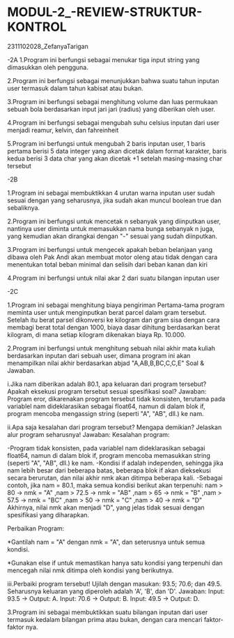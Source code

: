 # MODUL-2_-REVIEW-STRUKTUR-KONTROL
2311102028_ZefanyaTarigan

-2A
1.Program ini berfungsi sebagai menukar tiga input string yang dimasukkan oleh pengguna.

2.Program ini berfungsi sebagai menunjukkan bahwa suatu tahun inputan user termasuk dalam tahun kabisat atau bukan.

3.Program ini berfungsi sebagai menghitung volume dan luas permukaan sebuah bola berdasarkan input jari jari (radius) yang diberikan oleh user.

4.Program ini berfungsi sebagai mengubah suhu celsius inputan dari user menjadi reamur, kelvin, dan fahreinheit

5.Program ini berfungsi untuk mengubah 2 baris inputan user, 1 baris pertama berisi 5 data integer yang akan dicetak dalam format karakter, baris kedua berisi 3 data char yang akan dicetak +1 setelah masing-masing char tersebut

-2B

1.Program ini sebagai membuktikkan 4 urutan warna inputan user sudah sesuai dengan yang seharusnya, jika sudah akan muncul boolean true dan sebaliknya.

2.Program ini berfungsi untuk mencetak n sebanyak  yang diinputkan user, nantinya user diminta untuk memasukkan nama bunga sebanyak n juga, yang kemudian akan dirangkai dengan "-" sesuai yang sudah diinputkan.

3.Program ini berfungsi untuk mengecek apakah beban belanjaan yang dibawa oleh Pak Andi akan membuat motor oleng atau tidak dengan cara menentukan total beban minimal dan selisih dari beban kanan dan kiri

4.Program ini berfungsi untuk nilai akar 2 dari suatu bilangan inputan user

-2C

1.Program ini sebagai menghitung biaya pengiriman Pertama-tama program meminta user untuk menginputkan berat parcel dalam gram tersebut. Setelah itu berat parsel dikonversi ke kilogram dan gram sisa dengan cara membagi berat total dengan 1000, biaya dasar dihitung berdasarkan berat kilogram, di mana setiap kilogram dikenakan biaya Rp. 10.000.

2.Program ini berfungsi untuk menghitung sebuah nilai akhir mata kuliah berdasarkan inputan dari sebuah user, dimana program ini akan menampilkan nilai akhir berdasarkan abjad "A,AB,B,BC,C,C,E" Soal & Jawaban.

i.Jika nam diberikan adalah 80.1, apa keluaran dari program tersebut? Apakah eksekusi program tersebut sesuai spesifikasi soal? Jawaban: Program eror, dikarenakan program tersebut tidak konsisten, terutama pada variablel nam dideklarasikan sebagai float64, namun di dalam blok if, program mencoba mengassign string (seperti "A", "AB", dll.) ke nam.

ii.Apa saja kesalahan dari program tersebut? Mengapa demikian? Jelaskan alur program seharusnya! Jawaban:
Kesalahan program:

-Program tidak konsisten, pada variablel nam dideklarasikan sebagai float64, namun di dalam blok if, program mencoba memasukkan string (seperti "A", "AB", dll.) ke nam.
-Kondisi if adalah independen, sehingga jika nam lebih besar dari beberapa batas, beberapa blok if akan dieksekusi secara berurutan, dan nilai akhir nmk akan ditimpa beberapa kali.
-Sebagai contoh, jika nam = 80.1, maka semua kondisi berikut akan terpenuhi: nam > 80 → nmk = "A" ,nam > 72.5 → nmk = "AB" ,nam > 65 → nmk = "B" ,nam > 57.5 → nmk = "BC" ,nam > 50 → nmk = "C" ,nam > 40 → nmk = "D" Akhirnya, nilai nmk akan menjadi "D", yang jelas tidak sesuai dengan spesifikasi yang diharapkan.

Perbaikan Program:

*Gantilah nam = "A" dengan nmk = "A", dan seterusnya untuk semua kondisi.

*Gunakan else if untuk memastikan hanya satu kondisi yang terpenuhi dan mencegah nilai nmk ditimpa oleh kondisi yang berikutnya.

iii.Perbaiki program tersebut! Ujilah dengan masukan: 93.5; 70.6; dan 49.5. Seharusnya keluaran yang diperoleh adalah 'A', 'B', dan 'D'. Jawaban: Input: 93.5 -> Output: A. Input: 70.6 -> Output: B. Input: 49.5 -> Output: D.

3.Program ini sebagai membuktikkan suatu bilangan inputan dari user termasuk kedalam bilangan prima atau bukan, dengan cara mencari faktor-faktor nya.
